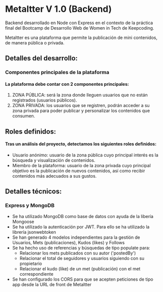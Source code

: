 # Metaltter V 1.0 (Backend)

Backend desarrollado en Node con Express en el contexto de la práctica final del Bootcamp de Desarrollo Web de Women in Tech de Keepcoding.

Metaltter es una plataforma que permite la publicación de mini contenidos, de manera pública o privada.


## Detalles del desarrollo:
### Componentes principales de la plataforma

#### La plataforma debe contar con 2 componentes principales:
1. ZONA PÚBLICA: será la zona donde lleguen usuarios que no están registrados (usuarios públicos).
2. ZONA PRIVADA: los usuarios que se registren, podrán acceder a su zona privada para poder
publicar y personalizar los contenidos que consumen.


## Roles definidos:
#### Tras un análisis del proyecto, detectamos los siguientes roles definidos:
- Usuario anónimo: usuario de la zona pública cuyo principal interés es la búsqueda y
visualización de contenidos.
- Miembro de la plataforma: usuario de la zona privada cuyo principal objetivo es la publicación
de nuevos contenidos, así como recibir contenidos más adecuados a sus gustos.

## Detalles técnicos:
### Express y MongoDB
- Se ha utilizado MongoDB como base de datos con ayuda de la libería Mongoose
- Se ha utilizado la autenticación por JWT. Para ello se ha utilizado la librería jsonwebtoken
- Se han generado 4 modelos independientes para la gestión de Usuarios, Mets (publicaciones), Kudos (likes) y Follows
- Se ha hecho uso de referencias y búsquedas de tipo populate para: 
    - Relacionar los mets publicados con su autor ('postedBy')
    - Relacionar el total de seguidores y usuarios siguiendo con su propietario
    - Relacionar el kudo (like) de un met (publicación) con el met correspondiente
- Se han configurado los CORS para que se acepten peticiones de tipo app desde la URL de front de Metaltter